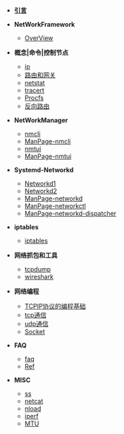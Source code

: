 - [**引言**](/)

- **NetWorkFramework**

  - [OverView](OverView) 

- **概念|命令|控制节点**

  - [ip](ip)
  - [路由和网关](gateway)
  - [netstat](netstat)
  - [tracert](tracert)
  - [Procfs](Procfs)
  - [反向路由](rp_filter.md)
  
- **NetWorkManager**

  - [nmcli](nmcli)
  - [ManPage-nmcli](Man/ManPage-nmcli)
  - [nmtui](nmtui)
  - [ManPage-nmtui](Man/ManPage-nmtui)
  
- **Systemd-Networkd**

  - [Networkd1](systemd-network)
  - [Networkd2](systemd-network2)
  - [ManPage-networkd](Man/ManPage-systemd-network)
  - [ManPage-networkctl](Man/ManPage-networkctl)
  - [ManPage-networkd-dispatcher](Man/ManPage-networkd-dispatcher)  
  
  
- **iptables**

  - [iptables](iptables)	

- **网络抓包和工具**

  - [tcpdump](tcpdump)
  - [wireshark](wireshark)

- **网络编程**

  - [TCPIP协议的编程基础](netprogramming/Overview)
  - [tcp通信](netprogramming/TCP)
  - [udp通信](netprogramming/UDP)
  - [Socket](netprogramming/Socket)


- **FAQ**

  * [faq](FAQ/faq)
  * [Ref](FAQ/ref)
  
- **MISC**

  - [ss](misc/ss)
  - [netcat](misc/netcat)
  - [nload](misc/nload)
  - [iperf](misc/iperf)
  - [MTU](IpSet/MTU)

